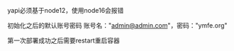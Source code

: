 yapi必须基于node12，使用node16会报错

初始化之后的默认账号密码
账号名："admin@admin.com"，密码："ymfe.org"


第一次部署成功之后需要restart重启容器
